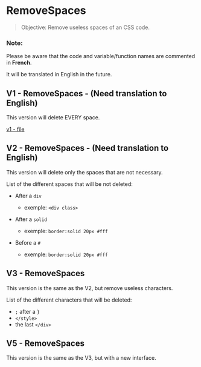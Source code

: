 # RemoveSpaces

> Objective: Remove useless spaces of an CSS code.

### Note:
Please be aware that the code and variable/function names are commented in **French**.

It will be translated in English in the future.

## V1 - RemoveSpaces - (Need translation to English)

This version will delete EVERY space.

[v1 - file](V1_RemoveSpaces/RemoveSpaces.java)


## V2 - RemoveSpaces - (Need translation to English)

This version will delete only the spaces that are not necessary.

List of the different spaces that will be not deleted:

- After a `div`
    - exemple: `<div class>`


- After a `solid`
    - exemple: `border:solid 20px #fff`


- Before a `#`
    - exemple: `border:solid 20px #fff`


## V3 - RemoveSpaces

This version is the same as the V2, but remove useless characters.

List of the different characters that will be deleted:

- `;` after a `}`
- `</style>`
- the last `</div>`


## V5 - RemoveSpaces

This version is the same as the V3, but with a new interface.